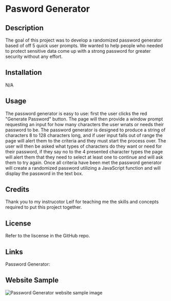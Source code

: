 # Pasword Generator
## Description

The goal of this project was to develop a randomized password generator based of off 5 quick user prompts. We wanted to help people who needed to protect sensitive data come up with a strong password for greater security without any effort.
## Installation

N/A

## Usage

The password generator is easy to use: first the user clicks the red "Generate Password" button. The page will then provide a window prompt requesting an input for how many characters the user wnats or needs their password to be. The password generator is designed to produce a string of characters 8 to 128 characters long, and if user input falls out of range the page will alert them to the criteria and they must start the process over. The user will then be asked what types of characters do they want or need for their password, if they say no to the 4 presented character types the page will alert them that they need to select at least one to continue and will ask them to try again. Once all criteria have been met the password generator will create a randomized password utilizing a JavaScript function and will display the password in the text box.

## Credits

Thank you to my instrucotor Leif for teaching me the skills and concepts required to put this project together.

## License

Refer to the liscense in the GitHub repo.

## Links

Password Generator:

## Website Sample

![Password Generator website sample image]()